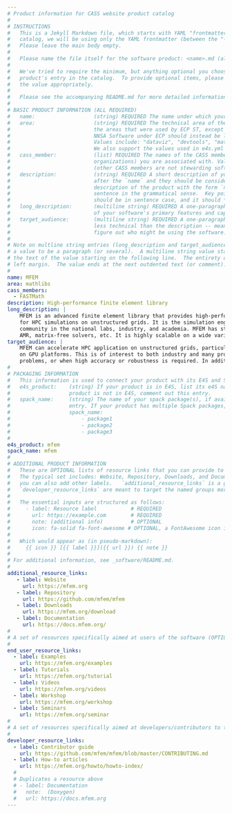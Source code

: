 ```yaml
---
# Product information for CASS website product catalog
#
# INSTRUCTIONS
#   This is a Jekyll Markdown file, which starts with YAML "frontmatter." For the product
#   catalog, we will be using only the YAML frontmatter (between the "---" seperators).
#   Please leave the main body empty.
#
#   Please name the file itself for the software product: <name>.md (all lowercase)
#
#   We've tried to require the minimum, but anything optional you choose to add will enrich your
#   product's entry in the catalog.  To provide optional items, please uncomment the keys and complete
#   the value appropriately.
#
#   Please see the accompanying README.md for more detailed information and guidance.
#
# BASIC PRODUCT INFORMATION (ALL REQUIRED)
#   name:                   (string) REQUIRED The name under which your product should appear in the catalog
#   area:                   (string) REQUIRED The technical area of the product.  For now, we are using
#                           the areas that were used by ECP ST, except that anything that was categorized as
#                           NNSA Software under ECP should instead be listed under the appropriate "real" area:
#                           Values include: "dataviz", "devtools", "mathlibs", "pmr", "sweco".
#                           We also support the values used in e4s.yml files, though we prefer those above.
#   cass_member:            (list) REQUIRED The names of the CASS member organizations (aka software stewardship
#                           organizations) you are associated with. Values include: "FASTMath", "PEOS", "RAPIDS", "S4PST", "STEP".
#                           (other CASS members are not stewarding software products, as far as we know: COLABS, CORSA, SWAS)
#   description:            (string) REQUIRED A short description of your software.  The `description` is always shown immediately
#                           after the `name` and they should be considered together as, in effect constructing a sentence-length
#                           description of the product with the form `name: desciption`.  However it does not need to be a complete
#                           sentence in the grammatical sense.  Key points: The `description` should *not* repeat the `name`, it
#                           should be in sentence case, and it should *not* end with a period.
#   long_description:       (multiline string) REQUIRED A one-paragraph description of your software. A brief, moderately technical description
#                           of your software's primary features and capabilities.
#   target_audience:        (multiline string) REQUIRED A one-paragraph description of who should be interested in your software.  This should be
#                           less technical than the description -- meant to guide someone who's inexpert or just trying to
#                           figure out who might be using the software.
#
# Note on multline string entries (long_description and target_audience): YAML supports a multiline string entry that allows
# a value to be a paragraph (or several).  A multiline string value starts with a pipe ("|") following the colon of the key, with
# the text of the value starting on the following line.  The entirety of the value should be indented by 2-4 spaces from the
# left margin.  The value ends at the next outdented text (or comment).
#
name: MFEM
area: mathlibs
cass_members:
  - FASTMath
description: High-performance finite element library
long_description: |
    MFEM is an advanced finite element library that provides high-performance meshing, discretization and solver algorithms
    for HPC simulations on unstructured grids. It is the simulation engine for many DOE application codes and has a large user
    community in the national labs, industry, and academia. MFEM has state-of-the-art support for high-order methods, GPU acceleration,
    AMR, matrix-free solvers, etc. It is highly scalable on a wide variety of platforms, ranging from laptops to supercomputers.
target_audience: |
    MFEM can accelerate HPC application on unstructured grids, particularly large-scale simulations of partial differential equations
    on GPU platforms. This is of interest to both industry and many projects in the DOE. MFEM is particularly impactful in multi-physics
    problems, or when high accuracy or robustness is required. In addition, MFEM can be used for research and teaching in academia.
#
# PACKAGING INFORMATION
#   This information is used to connect your product with its E4S and Spack packages, if available.
#   e4s_product:    (string) If your product is in E4S, list its e4S name here (may be different than `name`). If your
#                   product is not in E4S, comment out this entry.
#   spack_name:     (string) The name of your spack package(s), if available.  If you don't have a Spack package, comment out this
#                   entry. If your product has multiple Spack packages, list them using YAML list syntax:
#                   spack_name:
#                       - package1
#                       - package2
#                       - package3
#
e4s_product: mfem
spack_name: mfem
#
# ADDITIONAL PRODUCT INFORMATION
#   These are OPTIONAL lists of resource links that you can provide to make your catalog entry more useful.
#   The typical set includes: Website, Repository, Downloads, and Documentation, but all of these are optional, and
#   you can also add other labels.   `additional_resource_links` is a general category; `end_user_resource_links` and
#   `developer_resource_links` are meant to target the named groups more specifically.  Use them as you like.
#
#   The essential inputs are structured as follows:
#     - label: Resource label           # REQUIRED
#       url: https://example.com        # REQUIRED
#       note: (additional info)         # OPTIONAL
#       icon: fa-solid fa-font-awesome # OPTIONAL, a FontAwesome icon identifier
#
#   Which would appear as (in pseudo-markdown):
#     {{ icon }} [{{ label }}]({{ url }}) {{ note }}
#
# For additional information, see _software/README.md.
#
additional_resource_links:
   - label: Website
     url: https://mfem.org
   - label: Repository
     url: https://github.com/mfem/mfem
   - label: Downloads
     url: https://mfem.org/download
   - label: Documentation
     url: https://docs.mfem.org/
#
# A set of resources specifically aimed at users of the software (OPTIONAL)
#
end_user_resource_links:
  - label: Examples
    url: https://mfem.org/examples
  - label: Tutorials
    url: https://mfem.org/tutorial
  - label: Videos
    url: https://mfem.org/videos
  - label: Workshop
    url: https://mfem.org/workshop
  - label: Seminars
    url: https://mfem.org/seminar
#
# A set of resources specifically aimed at developers/contributors to the software (OPTIONAL)
#
developer_resource_links:
  - label: Contributor guide
    url: https://github.com/mfem/mfem/blob/master/CONTRIBUTING.md
  - label: How-to articles
    url: https://mfem.org/howto/howto-index/
  #
  # Duplicates a resource above
  # - label: Documentation
  #   note:  (Doxygen)
  #   url: https://docs.mfem.org
---
```

